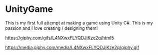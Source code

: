 # UnityGame

This is my first full attempt at making a game using Unity C#. This is my passion and I love creating / designing them!


https://giphy.com/gifs/L4NXwxFLYQDJjKze2q/html5

https://media.giphy.com/media/L4NXwxFLYQDJjKze2q/giphy.gif
